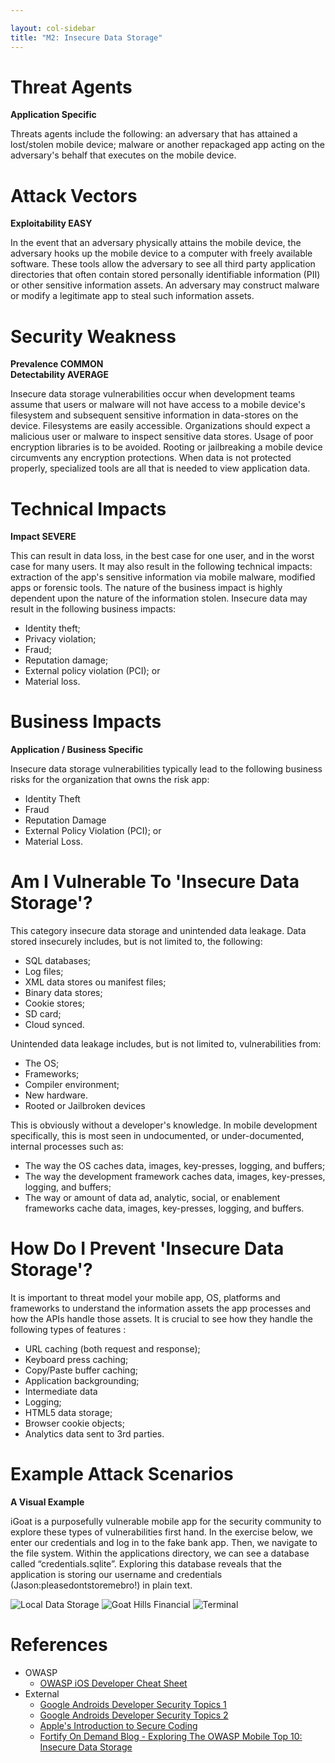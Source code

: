 ```yaml
---

layout: col-sidebar
title: "M2: Insecure Data Storage"
---
```


# Threat Agents

**Application Specific**

Threats agents include the following: an adversary that has attained a lost/stolen mobile device; malware or another repackaged app acting on the adversary's behalf that executes on the mobile device.  

# Attack Vectors	

**Exploitability EASY**

In the event that an adversary physically attains the mobile device, the adversary hooks up the mobile device to a computer with freely available software. These tools allow the adversary to see all third party application directories that often contain stored personally identifiable information (PII) or other sensitive information assets. An adversary may construct malware or modify a legitimate app to steal such information assets. 

# Security Weakness	

**Prevalence COMMON** <br />
**Detectability AVERAGE**

Insecure data storage vulnerabilities occur when development teams assume that users or malware will not have access to a mobile device's filesystem and subsequent sensitive information in data-stores on the device. Filesystems are easily accessible. Organizations should expect a malicious user or malware to inspect sensitive data stores. Usage of poor encryption libraries is to be avoided. Rooting or jailbreaking a mobile device circumvents any encryption protections. When data is not protected properly, specialized tools are all that is needed to view application data.

# Technical Impacts	

**Impact SEVERE**

This can result in data loss, in the best case for one user, and in the worst case for many users. It may also result in the following technical impacts: extraction of the app's sensitive information via mobile malware, modified apps or forensic tools.
The nature of the business impact is highly dependent upon the nature of the information stolen. Insecure data may result in the following business impacts:

- Identity theft;
- Privacy violation;
- Fraud;
- Reputation damage;
- External policy violation (PCI); or
- Material loss.

# Business Impacts
	
**Application / Business Specific** 
		

Insecure data storage vulnerabilities typically lead to the following business risks for the organization that owns the risk app:

- Identity Theft
- Fraud
- Reputation Damage
- External Policy Violation (PCI); or
- Material Loss.

# Am I Vulnerable To 'Insecure Data Storage'?

This category insecure data storage and unintended data leakage. Data stored insecurely includes, but is not limited to, the following:

- SQL databases;
- Log files;
- XML data stores ou manifest files;
- Binary data stores;
- Cookie stores;
- SD card;
- Cloud synced.

Unintended data leakage includes, but is not limited to, vulnerabilities from:

- The OS;
- Frameworks;
- Compiler environment;
- New hardware.
- Rooted or Jailbroken devices

This is obviously without a developer's knowledge. In mobile development specifically, this is most seen in undocumented, or under-documented, internal processes such as:

- The way the OS caches data, images, key-presses, logging, and buffers;
- The way the development framework caches data, images, key-presses, logging, and buffers;
- The way or amount of data ad, analytic, social, or enablement frameworks cache data, images, key-presses, logging, and buffers.

# How Do I Prevent 'Insecure Data Storage'?

It is important to threat model your mobile app, OS, platforms and frameworks to understand the information assets the app processes and how the APIs handle those assets. It is crucial to see how they handle the following types of features :

- URL caching (both request and response);
- Keyboard press caching;
- Copy/Paste buffer caching;
- Application backgrounding;
- Intermediate data
- Logging;
- HTML5 data storage;
- Browser cookie objects;
- Analytics data sent to 3rd parties.

# Example Attack Scenarios

**A Visual Example**

iGoat is a purposefully vulnerable mobile app for the security community to explore these types of vulnerabilities first hand. In the exercise below, we enter our credentials and log in to the fake bank app. Then, we navigate to the file system. Within the applications directory, we can see a database called “credentials.sqlite”. Exploring this database reveals that the application is storing our username and credentials (Jason:pleasedontstoremebro!) in plain text.

![Local Data Storage](https://wiki.owasp.org/images/6/6d/Screen_Shot_2012-12-19_at_6.34.23_AM.png)
![Goat Hills Financial](https://wiki.owasp.org/images/9/98/Screen_Shot_2012-12-19_at_6.44.51_AM.png)
![Terminal](https://wiki.owasp.org/images/5/5a/Screen_Shot_2012-12-19_at_10.11.15_AM.png)

# References

- OWASP
  - [OWASP iOS Developer Cheat Sheet](https://www.owasp.org/index.php/IOS_Developer_Cheat_Sheet)
- External
  - [Google Androids Developer Security Topics 1](http://source.android.com/tech/security/)
  - [Google Androids Developer Security Topics 2](http://developer.android.com/training/articles/security-tips.html)
  - [Apple's Introduction to Secure Coding](https://developer.apple.com/library/mac/)
  - [Fortify On Demand Blog - Exploring The OWASP Mobile Top 10: Insecure Data Storage](http://h30499.www3.hp.com/t5/Application-Security-Fortify-on/Exploring-The-OWASP-Mobile-Top-10-M1-Insecure-Data-Storage/ba-p/5904609)